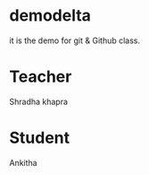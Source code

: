 # demodelta
it is the demo for git &amp; Github class.

# Teacher
Shradha khapra

# Student
Ankitha
